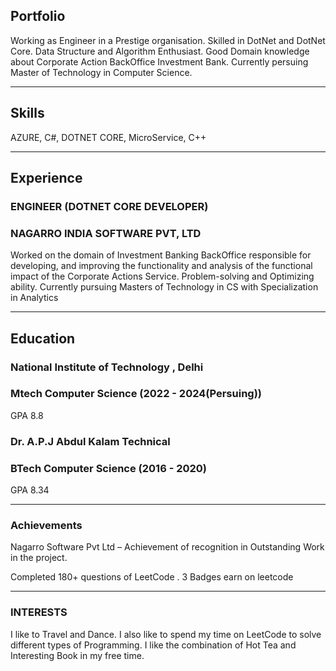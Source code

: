 ## Portfolio

Working as Engineer in a Prestige organisation. Skilled in DotNet and DotNet Core. Data Structure and Algorithm Enthusiast. Good Domain knowledge about Corporate Action BackOffice Investment Bank. Currently persuing Master of Technology in Computer Science.

---

## Skills

<p align='left'>
   AZURE,
   C#,
   DOTNET CORE,
   MicroService,
   C++
</p>

---

## Experience

### **ENGINEER (DOTNET CORE DEVELOPER)**

### NAGARRO INDIA SOFTWARE PVT, LTD
Worked on the domain of Investment Banking BackOffice responsible for developing, and improving the functionality and analysis of the functional impact of the Corporate Actions Service. Problem-solving and Optimizing ability. Currently pursuing Masters of Technology in CS with Specialization in Analytics

---

## Education

### **National Institute of Technology , Delhi**
### Mtech Computer Science (2022 - 2024(Persuing))
GPA 8.8

### **Dr. A.P.J Abdul Kalam Technical**
### BTech Computer Science (2016 - 2020)
GPA 8.34

---

### **Achievements**
Nagarro Software Pvt Ltd –
   Achievement of recognition in
   Outstanding Work in the project.

Completed 180+ questions of LeetCode . 3 Badges earn on leetcode

---

### INTERESTS
I like to Travel and Dance. I also like to spend my time on LeetCode to solve different types of Programming. I like the combination of Hot Tea and Interesting Book in my free time.
